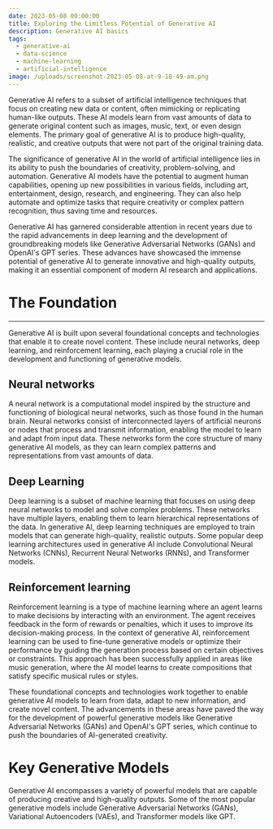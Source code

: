 ```yaml
---
date: 2023-05-08 00:00:00
title: Exploring the Limitless Potential of Generative AI
description: Generative AI basics
tags:
  - generative-ai
  - data-science
  - machine-learning
  - artificial-intelligence
image: /uploads/screenshot-2023-05-08-at-9-18-49-am.png
---
```

Generative AI refers to a subset of artificial intelligence techniques that focus on creating new data or content, often mimicking or replicating human-like outputs. These AI models learn from vast amounts of data to generate original content such as images, music, text, or even design elements. The primary goal of generative AI is to produce high-quality, realistic, and creative outputs that were not part of the original training data.

The significance of generative AI in the world of artificial intelligence lies in its ability to push the boundaries of creativity, problem-solving, and automation. Generative AI models have the potential to augment human capabilities, opening up new possibilities in various fields, including art, entertainment, design, research, and engineering. They can also help automate and optimize tasks that require creativity or complex pattern recognition, thus saving time and resources.

Generative AI has garnered considerable attention in recent years due to the rapid advancements in deep learning and the development of groundbreaking models like Generative Adversarial Networks (GANs) and OpenAI's GPT series. These advances have showcased the immense potential of generative AI to generate innovative and high-quality outputs, making it an essential component of modern AI research and applications.

# The Foundation

---

<div><div><div><div><div><div><div><div><div><div><p>Generative AI is built upon several foundational concepts and technologies that enable it to create novel content. These include neural networks, deep learning, and reinforcement learning, each playing a crucial role in the development and functioning of generative models.</p><h2>Neural networks</h2><p>A neural network is a computational model inspired by the structure and functioning of biological neural networks, such as those found in the human brain. Neural networks consist of interconnected layers of artificial neurons or nodes that process and transmit information, enabling the model to learn and adapt from input data. These networks form the core structure of many generative AI models, as they can learn complex patterns and representations from vast amounts of data.</p><h2>Deep Learning</h2><p>Deep learning is a subset of machine learning that focuses on using deep neural networks to model and solve complex problems. These networks have multiple layers, enabling them to learn hierarchical representations of the data. In generative AI, deep learning techniques are employed to train models that can generate high-quality, realistic outputs. Some popular deep learning architectures used in generative AI include Convolutional Neural Networks (CNNs), Recurrent Neural Networks (RNNs), and Transformer models.</p><h2>Reinforcement learning</h2><p>Reinforcement learning is a type of machine learning where an agent learns to make decisions by interacting with an environment. The agent receives feedback in the form of rewards or penalties, which it uses to improve its decision-making process. In the context of generative AI, reinforcement learning can be used to fine-tune generative models or optimize their performance by guiding the generation process based on certain objectives or constraints. This approach has been successfully applied in areas like music generation, where the AI model learns to create compositions that satisfy specific musical rules or styles.</p><p>These foundational concepts and technologies work together to enable generative AI models to learn from data, adapt to new information, and create novel content. The advancements in these areas have paved the way for the development of powerful generative models like Generative Adversarial Networks (GANs) and OpenAI's GPT series, which continue to push the boundaries of AI-generated creativity.</p><h1>Key Generative Models</h1><p>Generative AI encompasses a variety of powerful models that are capable of producing creative and high-quality outputs. Some of the most popular generative models include Generative Adversarial Networks (GANs), Variational Autoencoders (VAEs), and Transformer models like GPT.</p><p> </p></div></div></div><div><div><div> </div></div></div></div></div></div><div> </div></div></div></div></div>

<div><div><div><div> </div></div></div></div>